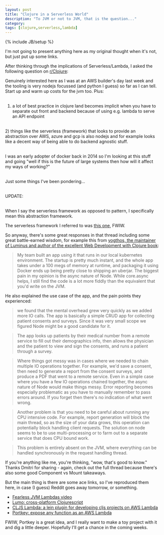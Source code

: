 ```yaml
---
layout: post
title: "Clojure in a Serverless World"
description: "To JVM or not to JVM, that is the question..."
category: 
tags: [clojure,serverless,lambda]
---
```

{% include JB/setup %}

I'm not going to present anything here as my original thought when it's not, but just put up some links.

After thinking through the implications of Serverless/Lambda, I asked the following question on [r/Clojure](https://www.reddit.com/r/Clojure/comments/82tqzw/discussion_place_of_clojure_in_a_world_of/):

<div class='code'>

  Genuinely interested here as I was at an AWS builder's day last week and the tooling is very nodejs focussed (and python I guess) so far as I can tell. Start up and warm up costs for the jvm too. Plus:
  <br/><br/>

  1) a lot of best practice in clojure land becomes implicit when you have to separate out front and backend because of using e.g. lambda to serve an API endpoint 
  <br/>
  2) things like the serverless (framework) that looks to provide an abstraction over AWS, azure and gcp is also nodejs and for example looks like a decent way of being able to do backend agnostic stuff.
  <br/><br/>

  I was an early adopter of docker back in 2014 so I'm looking at this stuff and going "well if this is the future of large systems then how will it affect my ways of working?"
  <br/><br/>

  Just some things I've been pondering...
  <br/><br/>

  UPDATE:
  <br/><br/>

  When I say the serverless framework as opposed to pattern, I specifically mean this abstraction framework.

</div>

The serverless framework I referred to was [this one](https://github.com/serverless/serverless), FWIW.

So anyway, there's some great responses in that thread including some great battle-earned wisdom, for example this from [yogthos, the maintainer of Luminus and author of the excellent Web Development with Clojure book](https://github.com/yogthos):

> My team built an app using it that runs in our local kubernetes environment. The startup is pretty much instant, and the whole app takes under a 100 megs of memory at runtime, and packaging it using Docker ends up being pretty close to shipping an uberjar. The biggest pain in my opinion is the async nature of Node. While core.async helps, I still find the code is a lot more fiddly than the equivalent that you'd write on the JVM.

He also explained the use case of the app, and the pain points they experienced:

> we found that the mental overhead grew very quickly as we added more IO calls. The app is basically a simple CRUD app for collecting patient consents and surveys. Since it was very small scope we figured Node might be a good candidate for it.

> The app looks up patients by their medical number from a remote service to fill out their demographics info, then allows the physician and the patient to view and sign the consents, and runs a patient through a survey.

> Where things got messy was in cases where we needed to chain multiple IO operations together. For example, we'd save a consent, then need to generate a report from the consent surveys, and produce a PDF that went to a remote service. Even in a simple case where you have a few IO operations chained together, the async nature of Node would make things messy. Error reporting becomes especially problematic as you have to manually remember to pass errors around. If you forget then there's no indication of what went wrong.

> Another problem is that you need to be careful about running any CPU intensive code. For example, report generation will block the main thread, so as the size of your data grows, this operation can potentially block handling client requests. The solution on node seems to be to use multi-processing or to farm out to a separate service that does CPU bound work.

> This problem is entirely absent on the JVM, where everything can be handled synchronously in the request handling thread.

If you're anything like me, you're thinking, "wow, that's good to know." Thanks Dmitri for sharing - again, check out the full thread because there's also some good Component vs Mount takeaways.

But the main thing is there are some ace links, so I've reproduced them here, in case (I guess) Reddit goes away tomorrow, or something.

- [Fearless JVM Lambdas video](https://www.youtube.com/watch?v=GINI0T8FPD4)
- [Lumo: cross-platform Clojurescript](https://github.com/anmonteiro/lumo)
- [CLJS Lambda: a lein plugin for developing cljs projects on AWS Lambda](https://github.com/nervous-systems/cljs-lambda)
- [Portkey: expose any function as an AWS Lambda](https://github.com/portkey-cloud/portkey)

FWIW, Portkey is a great idea, and I really want to make a toy project with it and dig a little deeper. Hopefully I'll get a chance in the coming weeks.


